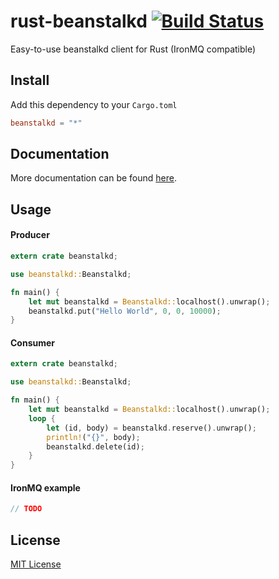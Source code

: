 rust-beanstalkd [![Build Status](https://travis-ci.org/schickling/rust-beanstalkd.svg)](https://travis-ci.org/schickling/rust-beanstalkd)
===============

Easy-to-use beanstalkd client for Rust (IronMQ compatible)

## Install

Add this dependency to your `Cargo.toml`

```toml
beanstalkd = "*"
```

## Documentation

More documentation can be found [here](http://schickling.me/rust-beanstalkd).

## Usage

#### Producer

```rs
extern crate beanstalkd;

use beanstalkd::Beanstalkd;

fn main() {
    let mut beanstalkd = Beanstalkd::localhost().unwrap();
    beanstalkd.put("Hello World", 0, 0, 10000);
}
```

#### Consumer

```rs
extern crate beanstalkd;

use beanstalkd::Beanstalkd;

fn main() {
    let mut beanstalkd = Beanstalkd::localhost().unwrap();
    loop {
        let (id, body) = beanstalkd.reserve().unwrap();
        println!("{}", body);
        beanstalkd.delete(id);
    }
}
```

#### IronMQ example

```rs
// TODO
```

## License

[MIT License](http://opensource.org/licenses/MIT)
